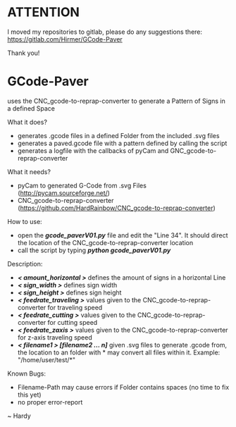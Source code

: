 ATTENTION
================
I moved my repositories to gitlab, please do any suggestions there: https://gitlab.com/Hirmer/GCode-Paver

Thank you!


# GCode-Paver
uses the CNC_gcode-to-reprap-converter to generate a Pattern of Signs in a defined Space

What it does?
- generates .gcode files in a defined Folder from the included .svg files
- generates a paved.gcode file with a pattern defined by calling the script
- generates a logfile with the callbacks of pyCam and GNC_gcode-to-reprap-converter

What it needs?
- pyCam to generated G-Code from .svg Files (http://pycam.sourceforge.net/)
- CNC_gcode-to-reprap-converter (https://github.com/HardRainbow/CNC_gcode-to-reprap-converter)

How to use:
- open the ***gcode_paverV01.py*** file and edit the "Line 34". It should direct the location of the CNC_gcode-to-reprap-converter location
- call the script by typing ***python gcode_paverV01.py***

Description:
- ***< amount_horizontal >*** defines the amount of signs in a horizontal Line
- ***< sign_width >*** defines sign width
- ***< sign_height >*** defines sign height
- ***< feedrate_traveling >*** values given to the CNC_gcode-to-reprap-converter for traveling speed
- ***< feedrate_cutting >*** values given to the CNC_gcode-to-reprap-converter for cutting speed
- ***< feedrate_zaxis >*** values given to the CNC_gcode-to-reprap-converter for z-axis traveling speed
- ***< filename1 > [filename2 ... n]*** given .svg files to generate .gcode from, the location to an folder with * may convert all files within it. Example: "/home/user/test/*"

Known Bugs:
- Filename-Path may cause errors if Folder contains spaces (no time to fix this yet)
- no proper error-report

~ Hardy

